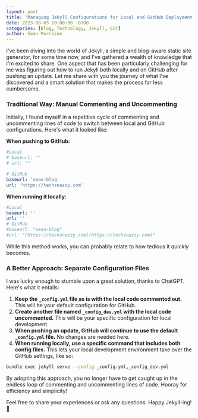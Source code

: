 ```yaml
---
layout: post
title: 'Managing Jekyll Configurations for Local and GitHub Deployment'
date: 2023-08-03 10:00:00 -0700
categories: [Blog, Technology, Jekyll, Git]
author: Sean Morrison
---
```


I've been diving into the world of Jekyll, a simple and blog-aware static site generator, for some time now, and I've gathered a wealth of knowledge that I'm excited to share. One aspect that has been particularly challenging for me was figuring out how to run Jekyll both locally and on GitHub after pushing an update. Let me share with you the journey of what I've discovered and a smart solution that makes the process far less cumbersome.

### Traditional Way: Manual Commenting and Uncommenting

Initially, I found myself in a repetitive cycle of commenting and uncommenting lines of code to switch between local and GitHub configurations. Here's what it looked like:

**When pushing to GitHub:**

```yaml
#Local
# baseurl: ""
# url: ""

# GitHub
baseurl: 'sean-blog'
url: 'https://techsnazzy.com'
```

**When running it locally:**

```yaml
#Local
baseurl: ''
url: ''
# GitHub
#baseurl: "sean-blog"
#url: "[https://techsnazzy.com](https://techsnazzy.com)"
```

While this method works, you can probably relate to how tedious it quickly becomes.

### A Better Approach: Separate Configuration Files

I was lucky enough to stumble upon a great solution, thanks to ChatGPT. Here's what it entails:

1. **Keep the `_config.yml` file as is with the local code commented out.** This will be your default configuration for GitHub.
2. **Create another file named `_config_dev.yml` with the local code uncommented.** This will be your specific configuration for local development.
3. **When pushing an update, GitHub will continue to use the default `_config.yml` file.** No changes are needed here.
4. **When running locally, use a specific command that includes both config files.** This lets your local development environment take over the GitHub settings, like so:

```bash
bundle exec jekyll serve --config _config.yml,_config_dev.yml
```

By adopting this approach, you no longer have to get caught up in the endless loop of commenting and uncommenting lines of code. Hooray for efficiency and simplicity!

Feel free to share your experiences or ask any questions. Happy Jekyll-ing! 🚀